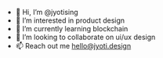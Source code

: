 - 👋 Hi, I’m @jyotising
- 👀 I’m interested in product design
- 🌱 I’m currently learning blockchain
- 💞️ I’m looking to collaborate on ui/ux design
- 📫 Reach out me hello@jyoti.design

<!---
jyotising/jyotising is a ✨ special ✨ repository because its `README.md` (this file) appears on your GitHub profile.
You can click the Preview link to take a look at your changes.
--->
